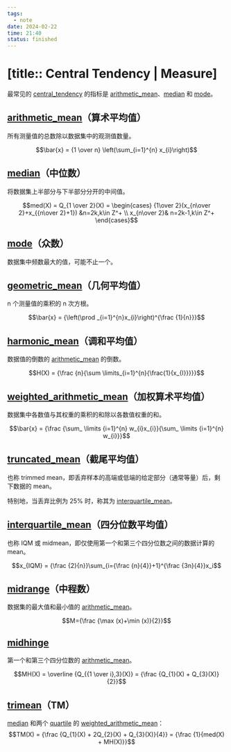 ```yaml
---
tags:
  - note
date: 2024-02-22
time: 21:40
status: finished
---
```


# [title:: Central Tendency | Measure]

最常见的 [central_tendency](central_tendency) 的指标是 [arithmetic_mean](arithmetic_mean)、[median](median) 和 [mode](mode)。

## [arithmetic_mean](arithmetic_mean)（算术平均值）

所有测量值的总数除以数据集中的观测值数量。

$$\bar{x} = {1 \over n} \left(\sum_{i=1}^{n} x_{i}\right)$$

## [median](median.md)（中位数）

将数据集上半部分与下半部分分开的中间值。

$$med(X) = Q_{1 \over 2}(X) = \begin{cases} {1\over 2}(x_{n\over 2}+x_{{n\over 2}+1}) &n=2k,k\in Z^+ \\ x_{n\over 2}& n=2k-1,k\in Z^+ \end{cases}$$

## [mode](mode.md)（众数）

数据集中频数最大的值，可能不止一个。

## [geometric_mean](geometric_mean)（几何平均值）

n 个测量值的乘积的 n 次方根。

$$\bar{x} = {\left(\prod _{i=1}^{n}x_{i}\right)^{\frac {1}{n}}}$$

## [harmonic_mean](harmonic_mean)（调和平均值）

数据值的倒数的 [arithmetic_mean](arithmetic_mean.md) 的倒数。

$$H(X) = {\frac {n}{\sum \limits_{i=1}^{n}{\frac{1}{x_{I}}}}}$$

## [weighted_arithmetic_mean](weighted_arithmetic_mean)（加权算术平均值）

数据集中各数值与其权重的乘积的和除以各数值权重的和。

$$\bar{x} = {\frac {\sum_ \limits {i=1}^{n} w_{i}x_{i}}{\sum_ \limits {i=1}^{n} w_{i}}}$$

## [truncated_mean](truncated_mean)（截尾平均值）

也称 trimmed mean，即丢弃样本的高端或低端的给定部分（通常等量）后，剩下数据的 mean。

特别地，当丢弃比例为 25% 时，称其为 [interquartile_mean](interquartile_mean)。

## [interquartile_mean](interquartile_mean.md)（四分位数平均值）

也称 IQM 或 midmean，即仅使用第一个和第三个四分位数之间的数据计算的 mean。

$$x_{IQM} = {\frac {2}{n}}\sum_{i={\frac {n}{4}}+1}^{\frac {3n}{4}}x_i$$

## [midrange](midrange)（中程数）

数据集的最大值和最小值的 [arithmetic_mean](arithmetic_mean.md)。

$$M={\frac {\max (x)+\min (x)}{2}}$$

## [midhinge](midhinge)

第一个和第三个四分位数的 [arithmetic_mean](arithmetic_mean.md)。

$$MH(X) = \overline {Q_{{1 \over i},3}(X)} = {\frac {Q_{1}(X) + Q_{3}(X)}{2}}$$

## [trimean](trimean)（TM）

[median](median.md) 和两个 [quartile](quartile) 的 [weighted_arithmetic_mean](weighted_arithmetic_mean.md)：  
$$TM(X) = {\frac {Q_{1}(X) + 2Q_{2}(X) + Q_{3}(X)}{4}} = {\frac {1}{med(X) + MH(X)}}$$  
